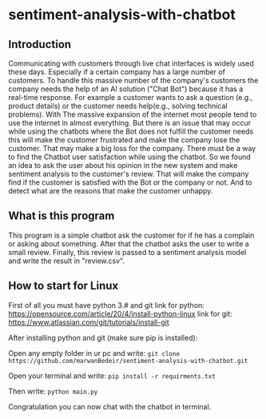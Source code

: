 # sentiment-analysis-with-chatbot

## Introduction

Communicating with customers through live chat interfaces is widely used these days. Especially if a certain company has a large number of customers. To handle this massive number of the company's customers the company needs the help of an AI solution ("Chat Bot") because it has a real-time response. For example a customer wants to ask a question (e.g., product details) or the customer needs help(e.g., solving technical problems).  With The massive expansion of the internet most people tend to use the internet in almost everything. But there is an issue that may occur while using the chatbots where the Bot does not fulfill the customer needs this will make the customer frustrated and make the company lose the customer. That may make a big loss for the company. There must be a way to find the Chatbot user satisfaction while using the chatbot. So we found an idea to ask the user about his opinion in the new system and make sentiment analysis to the customer's review. That will make the company find if the customer is satisfied with the Bot or the company or not. And to detect what are the reasons that make the customer unhappy.

## What is this program

This program is a simple chatbot ask the customer for if he has a complain or asking about something. After that the chatbot asks the user to write a small review. Finally, this review is passed to a sentiment analysis model and write the result in "review.csv". 

## How to start for Linux

First of all you must have python 3.# and git
link for python: https://opensource.com/article/20/4/install-python-linux
link for git: https://www.atlassian.com/git/tutorials/install-git

After installing python and git (make sure pip is installed):

Open any empty folder in ur pc and write:
```git clone https://github.com/marwanBedeir/sentiment-analysis-with-chatbot.git```

Open your terminal and write:
```pip install -r requirments.txt```

Then write:
```python main.py```

Congratulation you can now chat with the chatbot in terminal.


 
